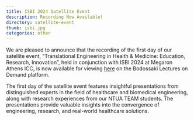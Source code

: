 ```yaml
---
title: ISBI 2024 Satellite Event
description: Recording Now Available!
directory: satellite-event
thumb: isbi.jpg
categories: other
---
```

We are pleased to announce that the recording of the first day of our satellite event, “Translational Engineering in Health & Medicine: Education, Research, Innovation”, held in conjunction with ISBI 2024 at Megaron Athens ICC, is now available for viewing  <a href="https://www.blod.gr/lectures/isbi-2024-satellite-event-translational-engineering-in-health-and-medicine-education-research-innovation/">here</a> on the Bodossaki Lectures on Demand platform.

The first day of the satellite event features insightful presentations from distinguished experts in the field of healthcare and biomedical engineering, along with research experiences from our NTUA TEAM students. The presentations provide valuable insights into the convergence of engineering, research, and real-world healthcare solutions.
